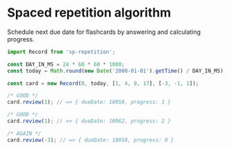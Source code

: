# Spaced repetition algorithm

Schedule next due date for flashcards by answering and calculating progress.

```javascript
import Record from 'sp-repetition';

const DAY_IN_MS = 24 * 60 * 60 * 1000;
const today = Math.round(new Date('2000-01-01').getTime() / DAY_IN_MS); // => 10957

const card = new Record(0, today, [1, 4, 8, 17], [-3, -1, 1]);

/* GOOD */
card.review(1); // => { dueDate: 10958, progress: 1 }

/* GOOD */
card.review(1); // => { dueDate: 10962, progress: 2 }

/* AGAIN */
card.review(-3); // => { dueDate: 10958, progress: 0 }
```
